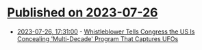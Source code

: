 # [Published on 2023-07-26](index.md)

* [2023-07-26, 17:31:00](https://news.slashdot.org/story/23/07/26/1731219/whistleblower-tells-congress-the-us-is-concealing-multi-decade-program-that-captures-ufos?utm_source=rss1.0mainlinkanon&utm_medium=feed) - [Whistleblower Tells Congress the US Is Concealing 'Multi-Decade' Program That Captures UFOs](https://news.slashdot.org/story/23/07/26/1731219/whistleblower-tells-congress-the-us-is-concealing-multi-decade-program-that-captures-ufos?utm_source=rss1.0mainlinkanon&utm_medium=feed)
